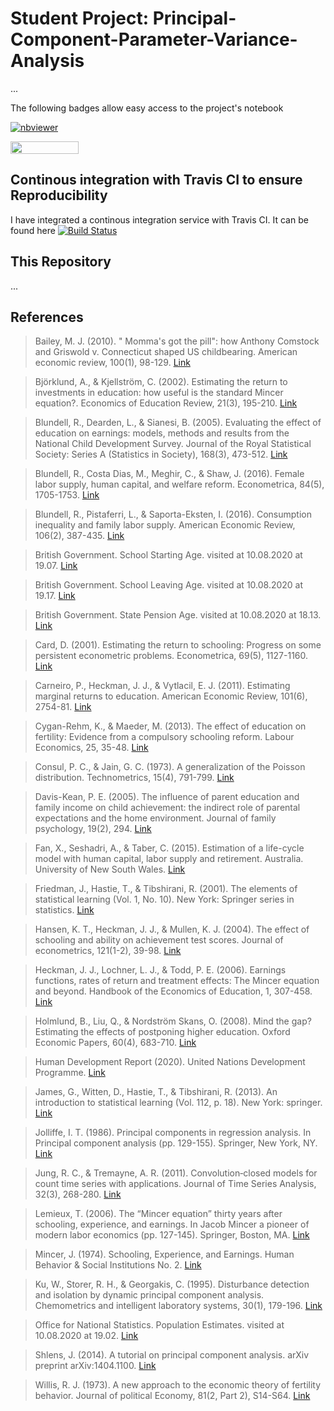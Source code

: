 # Student Project: Principal-Component-Parameter-Variance-Analysis
...

The following badges allow easy access to the project's notebook

[![nbviewer](https://camo.githubusercontent.com/bfeb5472ee3df9b7c63ea3b260dc0c679be90b97/68747470733a2f2f696d672e736869656c64732e696f2f62616467652f72656e6465722d6e627669657765722d6f72616e67652e7376673f636f6c6f72423d66333736323626636f6c6f72413d346434643464)](https://nbviewer.jupyter.org/github/manuhuth/PCR-Parameter-Variance-Analysis/blob/master/PCR_Variance.ipynb)

<a href="https://mybinder.org/v2/gh/manuhuth/PCR-Parameter-Variance-Analysis/master?filepath=PCR_Variance.ipynb"
    target="_parent">
    <img align="center"
       src="https://mybinder.org/badge_logo.svg"
       width="109" height="20">
</a>


## Continous integration with Travis CI to ensure Reproducibility
I have integrated a continous integration service with Travis CI. It can be found here [![Build Status](https://travis-ci.org/HumanCapitalAnalysis/microeconometrics-course-project-manuhuth.svg?branch=master)](https://travis-ci.org/github/manuhuth/PCR-Parameter-Variance-Analysis)

## This Repository
...

## References

> Bailey, M. J. (2010). " Momma's got the pill": how Anthony Comstock and Griswold v. Connecticut shaped US childbearing. American economic review, 100(1), 98-129. [Link](https://www.aeaweb.org/articles?id=10.1257/aer.100.1.98)

> Björklund, A., & Kjellström, C. (2002). Estimating the return to investments in education: how useful is the standard Mincer equation?. Economics of Education Review, 21(3), 195-210. [Link](https://www.sciencedirect.com/science/article/abs/pii/S0272775701000036)

> Blundell, R., Dearden, L., & Sianesi, B. (2005). Evaluating the effect of education on earnings: models, methods and results from the National Child Development Survey. Journal of the Royal Statistical Society: Series A (Statistics in Society), 168(3), 473-512. [Link](https://rss.onlinelibrary.wiley.com/doi/full/10.1111/j.1467-985X.2004.00360.x?casa_token=8XTSrhMvcoIAAAAA%3Ar0ZECHQIWsbtdynj4kZZ_R_-HSDkUKPlkLvS8GF9whkNF584aPmn6nHGR4cZXOOZTVLQQu_-9E8VunWZ)

> Blundell, R., Costa Dias, M., Meghir, C., & Shaw, J. (2016). Female labor supply, human capital, and welfare reform. Econometrica, 84(5), 1705-1753. [Link](https://onlinelibrary.wiley.com/doi/abs/10.3982/ECTA11576?casa_token=T7_8JfSc3V0AAAAA:Rq3dQoE4CwRQ5bmOvmvwz1RfUnzp7wYh3LRtrMZsrJjKhrefbBItL0gdFcdZLiYVB-33AUya90S8wTfy)

> Blundell, R., Pistaferri, L., & Saporta-Eksten, I. (2016). Consumption inequality and family labor supply. American Economic Review, 106(2), 387-435. [Link](https://www.aeaweb.org/articles?id=10.1257/aer.20121549)

> British Government. School Starting Age. visited at 10.08.2020 at 19.07. [Link](https://www.gov.uk/schools-admissions/school-starting-age)

> British Government. School Leaving Age. visited at 10.08.2020 at 19.17. [Link](https://www.gov.uk/know-when-you-can-leave-school)

> British Government. State Pension Age. visited at 10.08.2020 at 18.13. [Link](https://www.gov.uk/state-pension-age)

> Card, D. (2001). Estimating the return to schooling: Progress on some persistent econometric problems. Econometrica, 69(5), 1127-1160. [Link](https://onlinelibrary.wiley.com/doi/full/10.1111/1468-0262.00237?casa_token=Fb2oj5pOnrsAAAAA%3AQmDyCEKfwLAsw9z4b1JZgjqWnCgpYw0n49-ljsiGMyx1va5NnTVvAdUL_U907RhsL_EtJ10m3V2iDdfV)

> Carneiro, P., Heckman, J. J., & Vytlacil, E. J. (2011). Estimating marginal returns to education. American Economic Review, 101(6), 2754-81. [Link](https://www.aeaweb.org/articles?id=10.1257/aer.101.6.2754)

> Cygan-Rehm, K., & Maeder, M. (2013). The effect of education on fertility: Evidence from a compulsory schooling reform. Labour Economics, 25, 35-48. [Link](https://www.sciencedirect.com/science/article/abs/pii/S0927537113000584)

> Consul, P. C., & Jain, G. C. (1973). A generalization of the Poisson distribution. Technometrics, 15(4), 791-799. [Link](https://www.tandfonline.com/doi/abs/10.1080/00401706.1973.10489112)

> Davis-Kean, P. E. (2005). The influence of parent education and family income on child achievement: the indirect role of parental expectations and the home environment. Journal of family psychology, 19(2), 294. [Link](https://psycnet.apa.org/buy/2005-06518-016)

> Fan, X., Seshadri, A., & Taber, C. (2015). Estimation of a life-cycle model with human capital, labor supply and retirement. Australia. University of New South Wales. [Link](https://www.ssc.wisc.edu/~aseshadr/WorkingPapers/FST.pdf)

> Friedman, J., Hastie, T., & Tibshirani, R. (2001). The elements of statistical learning (Vol. 1, No. 10). New York: Springer series in statistics. [Link](https://psycnet.apa.org/buy/2005-06518-016)

> Hansen, K. T., Heckman, J. J., & Mullen, K. J. (2004). The effect of schooling and ability on achievement test scores. Journal of econometrics, 121(1-2), 39-98. [Link](https://www.sciencedirect.com/science/article/abs/pii/S0304407603002598)

> Heckman, J. J., Lochner, L. J., & Todd, P. E. (2006). Earnings functions, rates of return and treatment effects: The Mincer equation and beyond. Handbook of the Economics of Education, 1, 307-458. [Link](https://www.sciencedirect.com/science/article/pii/S1574069206010075)

> Holmlund, B., Liu, Q., & Nordström Skans, O. (2008). Mind the gap? Estimating the effects of postponing higher education. Oxford Economic Papers, 60(4), 683-710. [Link](https://academic.oup.com/oep/article-abstract/60/4/683/2362081)

> Human Development Report (2020). United Nations Development Programme. [Link](http://hdr.undp.org/en/indicators/103006)

> James, G., Witten, D., Hastie, T., & Tibshirani, R. (2013). An introduction to statistical learning (Vol. 112, p. 18). New York: springer. [Link](https://link.springer.com/book/10.1007%2F978-1-4614-7138-7)

> Jolliffe, I. T. (1986). Principal components in regression analysis. In Principal component analysis (pp. 129-155). Springer, New York, NY. [Link](https://link.springer.com/chapter/10.1007/978-1-4757-1904-8_8)

> Jung, R. C., & Tremayne, A. R. (2011). Convolution‐closed models for count time series with applications. Journal of Time Series Analysis, 32(3), 268-280. [Link](https://onlinelibrary.wiley.com/doi/full/10.1111/j.1467-9892.2010.00697.x?casa_token=Z_aij9JL6U0AAAAA%3APnfZIk7h3P8Jzs4pVvW-Hmd1mswaOAMW-5KbW6G6YV3uEQiXvbrT7ZH8pGHJqiSed7ofNfkwSbgb2hfx)

> Lemieux, T. (2006). The “Mincer equation” thirty years after schooling, experience, and earnings. In Jacob Mincer a pioneer of modern labor economics (pp. 127-145). Springer, Boston, MA. [Link](https://link.springer.com/chapter/10.1007/0-387-29175-X_11)

> Mincer, J. (1974). Schooling, Experience, and Earnings. Human Behavior & Social Institutions No. 2. [Link](https://eric.ed.gov/?id=ED103621)

> Ku, W., Storer, R. H., & Georgakis, C. (1995). Disturbance detection and isolation by dynamic principal component analysis. Chemometrics and intelligent laboratory systems, 30(1), 179-196. [Link](https://www.sciencedirect.com/science/article/pii/0169743995000763)

> Office for National Statistics. Population Estimates. visited at 10.08.2020 at 19.02. [Link](https://www.ons.gov.uk/file?uri=/peoplepopulationandcommunity/populationandmigration/populationestimates/datasets/populationestimatesforukenglandandwalesscotlandandnorthernireland/mid2015/ukandregionalpopulationestimates18382015.zip)

> Shlens, J. (2014). A tutorial on principal component analysis. arXiv preprint arXiv:1404.1100. [Link](https://www.cs.cmu.edu/~elaw/papers/pca.pdf)

> Willis, R. J. (1973). A new approach to the economic theory of fertility behavior. Journal of political Economy, 81(2, Part 2), S14-S64. [Link](https://www.journals.uchicago.edu/doi/abs/10.1086/260152?journalCode=jpe)
